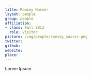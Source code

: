 ```yaml
---
title: Ramsey Nasser
layout: people
group: people
affiliation:
- class: Fall 2013
  role: Visitor
picture: /img/people/ramsey_nasser.png
twitter:
github:
website:
place:
---
```

Lorem Ipsum